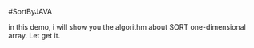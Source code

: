#SortByJAVA

in this demo, i will show you the algorithm about SORT one-dimensional array. 
Let get it. 
